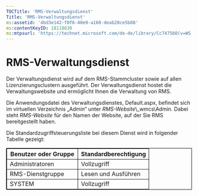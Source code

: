 ```yaml
---
TOCTitle: 'RMS-Verwaltungsdienst'
Title: 'RMS-Verwaltungsdienst'
ms:assetid: '4bd3e142-f0f6-40e9-a160-deab28ce5b88'
ms:contentKeyID: 18118830
ms:mtpsurl: 'https://technet.microsoft.com/de-de/library/Cc747560(v=WS.10)'
---
```


RMS-Verwaltungsdienst
=====================

Der Verwaltungsdienst wird auf dem RMS-Stammcluster sowie auf allen Lizenzierungsclustern ausgeführt. Der Verwaltungsdienst hostet die Verwaltungswebsite und ermöglicht Ihnen die Verwaltung von RMS.

Die Anwendungsdatei des Verwaltungsdienstes, Default.aspx, befindet sich im virtuellen Verzeichnis „Admin“ unter *RMS-Website*\\\_wmcs\\Admin. Dabei steht *RMS-Website* für den Namen der Website, auf der Sie RMS bereitgestellt haben.

Die Standardzugriffsteuerungsliste bei diesem Dienst wird in folgender Tabelle gezeigt:

<p></p>
<table style="border:1px solid black;">
<colgroup>
<col width="50%" />
<col width="50%" />
</colgroup>
<thead>
<tr class="header">
<th style="border:1px solid black;" >Benutzer oder Gruppe</th>
<th style="border:1px solid black;" >Standardberechtigung</th>
</tr>
</thead>
<tbody>
<tr class="odd">
<td style="border:1px solid black;">Administratoren</td>
<td style="border:1px solid black;">Vollzugriff</td>
</tr>
<tr class="even">
<td style="border:1px solid black;">RMS-Dienstgruppe</td>
<td style="border:1px solid black;">Lesen und Ausführen</td>
</tr>
<tr class="odd">
<td style="border:1px solid black;">SYSTEM</td>
<td style="border:1px solid black;">Vollzugriff</td>
</tr>
</tbody>
</table>
